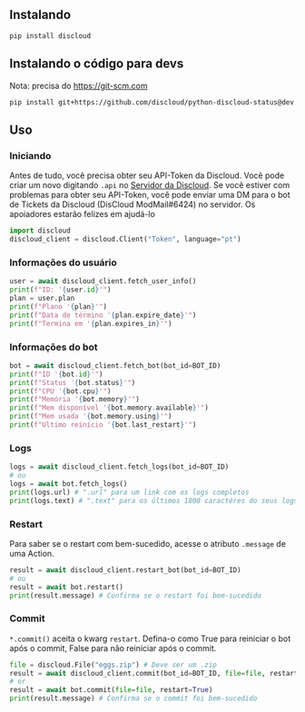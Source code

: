 ## Instalando
```
pip install discloud
```
## Instalando o código para devs
Nota: precisa do https://git-scm.com 
```
pip install git+https://github.com/discloud/python-discloud-status@dev
```
## Uso
### Iniciando
Antes de tudo, você precisa obter seu API-Token da Discloud. Você pode criar um novo digitando `.api` no [Servidor da Discloud](https://discord.gg/discloud).
Se você estiver com problemas para obter seu API-Token, você pode enviar uma DM para o bot de Tickets da Discloud (DisCloud ModMail#6424) no servidor. Os apoiadores estarão felizes em ajudá-lo
```python
import discloud
discloud_client = discloud.Client("Token", language="pt")
```

### Informações do usuário
```python
user = await discloud_client.fetch_user_info()
print(f"ID: '{user.id}'")
plan = user.plan
print(f"Plano '{plan}'")
print(f"Data de término '{plan.expire_date}'")
print(f"Termina em '{plan.expires_in}'")
```

### Informações do bot
```python
bot = await discloud_client.fetch_bot(bot_id=BOT_ID)
print(f"ID '{bot.id}'")
print(f"Status '{bot.status}'")
print(f"CPU '{bot.cpu}'")
print(f"Memória '{bot.memory}'")
print(f"Mem disponível '{bot.memory.available}'")
print(f"Mem usada '{bot.memory.using}'")
print(f"Ultimo reinício '{bot.last_restart}'")
```

### Logs
```python
logs = await discloud_client.fetch_logs(bot_id=BOT_ID)
# ou
logs = await bot.fetch_logs()
print(logs.url) # ".url" para um link com os logs completos
print(logs.text) # ".text" para os últimos 1800 caractéres do seus logs
```

### Restart
Para saber se o restart com bem-sucedido, acesse o atributo `.message` de uma Action. 
```python
result = await discloud_client.restart_bot(bot_id=BOT_ID)
# ou
result = await bot.restart()
print(result.message) # Confirma se o restart foi bem-sucedido
```

### Commit
`*.commit()` aceita o kwarg `restart`. Defina-o como True para reiniciar o bot após o commit, False para não reiniciar após o commit.
```python
file = discloud.File("eggs.zip") # Deve ser um .zip
result = await discloud_client.commit(bot_id=BOT_ID, file=file, restart=True)
# or
result = await bot.commit(file=file, restart=True)
print(result.message) # Confirma se o commit foi bem-sucedido
```
